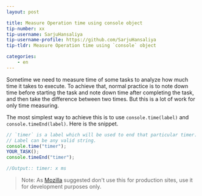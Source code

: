 ```yaml
---
layout: post

title: Measure Operation time using console object
tip-number: xx
tip-username: SarjuHansaliya
tip-username-profile: https://github.com/SarjuHansaliya
tip-tldr: Measure Operation time using `console` object

categories:
    - en
---
```


Sometime we need to measure time of some tasks to analyze how much time it takes to execute. To achieve that, normal practice is to note down time before starting the task and note down time after completing the task, and then take the difference between two times. But this is a lot of work for only time measuring.

The most simplest way to achieve this is to use `console.time(label)` and `console.timeEnd(label)`. Here is the snippet.

```javascript
// `timer` is a label which will be used to end that particular timer.
// Label can be any valid string.
console.time("timer"); 
YOUR_TASK();
console.timeEnd("timer");

//Output:: timer: x ms 
```
> Note: As [Mozilla](https://developer.mozilla.org/en-US/docs/Web/API/Console/time) suggested don't use this for production sites, use it for development purposes only.


